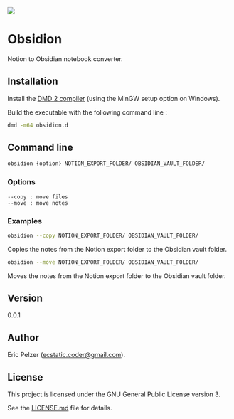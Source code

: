 ![](https://github.com/senselogic/OBSIDION/blob/master/LOGO/obsidion.png)

# Obsidion

Notion to Obsidian notebook converter.

## Installation

Install the [DMD 2 compiler](https://dlang.org/download.html) (using the MinGW setup option on Windows).

Build the executable with the following command line :

```bash
dmd -m64 obsidion.d
```

## Command line

```bash
obsidion {option} NOTION_EXPORT_FOLDER/ OBSIDIAN_VAULT_FOLDER/
```

### Options

```
--copy : move files
--move : move notes
```

### Examples

```bash
obsidion --copy NOTION_EXPORT_FOLDER/ OBSIDIAN_VAULT_FOLDER/
```

Copies the notes from the Notion export folder to the Obsidian vault folder.

```bash
obsidion --move NOTION_EXPORT_FOLDER/ OBSIDIAN_VAULT_FOLDER/
```

Moves the notes from the Notion export folder to the Obsidian vault folder.

## Version

0.0.1

## Author

Eric Pelzer (ecstatic.coder@gmail.com).

## License

This project is licensed under the GNU General Public License version 3.

See the [LICENSE.md](LICENSE.md) file for details.
